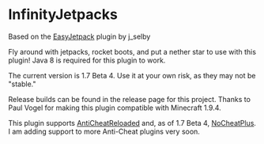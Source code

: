 InfinityJetpacks
===========

Based on the [EasyJetpack](http://dev.bukkit.org/server-mods/easyjetpack/) plugin by j_selby

Fly around with jetpacks, rocket boots, and put a nether star to use with this plugin! Java 8 is required for this plugin to work.

The current version is 1.7 Beta 4. Use it at your own risk, as they may not be "stable."

Release builds can be found in the release page for this project. Thanks to Paul Vogel for making this plugin compatible with Minecraft 1.9.4.

This plugin supports [AntiCheatReloaded](http://dev.bukkit.org/bukkit-plugins/AntiCheatReloaded/) and, as of 1.7 Beta 4, [NoCheatPlus](http://dev.bukkit.org/bukkit-plugins/NoCheatPlus). I am adding support to more Anti-Cheat plugins very soon.
